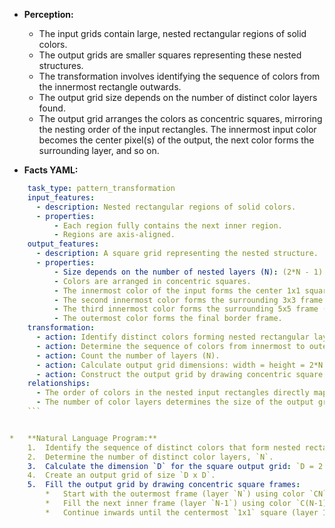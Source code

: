 *   **Perception:**
    *   The input grids contain large, nested rectangular regions of solid colors.
    *   The output grids are smaller squares representing these nested structures.
    *   The transformation involves identifying the sequence of colors from the innermost rectangle outwards.
    *   The output grid size depends on the number of distinct color layers found.
    *   The output grid arranges the colors as concentric squares, mirroring the nesting order of the input rectangles. The innermost input color becomes the center pixel(s) of the output, the next color forms the surrounding layer, and so on.

*   **Facts YAML:**
    
```yaml
    task_type: pattern_transformation
    input_features:
      - description: Nested rectangular regions of solid colors.
      - properties:
          - Each region fully contains the next inner region.
          - Regions are axis-aligned.
    output_features:
      - description: A square grid representing the nested structure.
      - properties:
          - Size depends on the number of nested layers (N): (2*N - 1) x (2*N - 1).
          - Colors are arranged in concentric squares.
          - The innermost color of the input forms the center 1x1 square of the output.
          - The second innermost color forms the surrounding 3x3 frame (excluding the center).
          - The third innermost color forms the surrounding 5x5 frame (excluding the inner 3x3), etc.
          - The outermost color forms the final border frame.
    transformation:
      - action: Identify distinct colors forming nested rectangular layers.
      - action: Determine the sequence of colors from innermost to outermost.
      - action: Count the number of layers (N).
      - action: Calculate output grid dimensions: width = height = 2*N - 1.
      - action: Construct the output grid by drawing concentric square frames, starting with the innermost color at the center and working outwards with subsequent colors.
    relationships:
      - The order of colors in the nested input rectangles directly maps to the order of colors in the concentric output squares (innermost to outermost).
      - The number of color layers determines the size of the output grid.
    ```


*   **Natural Language Program:**
    1.  Identify the sequence of distinct colors that form nested rectangular layers in the input grid, starting from the color of the centermost pixel(s) and moving outwards. Let this sequence be `C1, C2, ..., CN`, where `C1` is the innermost color and `CN` is the outermost color.
    2.  Determine the number of distinct color layers, `N`.
    3.  Calculate the dimension `D` for the square output grid: `D = 2 * N - 1`.
    4.  Create an output grid of size `D x D`.
    5.  Fill the output grid by drawing concentric square frames:
        *   Start with the outermost frame (layer `N`) using color `CN`.
        *   Fill the next inner frame (layer `N-1`) using color `C(N-1)`.
        *   Continue inwards until the centermost `1x1` square (layer 1) is filled with color `C1`.